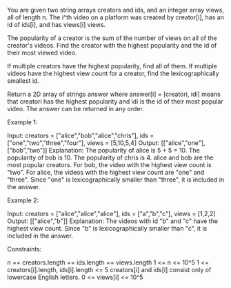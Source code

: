 You are given two string arrays creators and ids, and an integer array views,
all of length n. The i^th video on a platform was created by creator[i], has
an id of ids[i], and has views[i] views.

The popularity of a creator is the sum of the number of views on all of the
creator's videos. Find the creator with the highest popularity and the id of
their most viewed video.


If multiple creators have the highest popularity, find all of them.
If multiple videos have the highest view count for a creator, find the
lexicographically smallest id.


Return a 2D array of strings answer where answer[i] = [creatori, idi] means
that creatori has the highest popularity and idi is the id of their most
popular video. The answer can be returned in any order.


Example 1:


Input: creators = ["alice","bob","alice","chris"], ids =
["one","two","three","four"], views = [5,10,5,4]
Output: [["alice","one"],["bob","two"]]
Explanation:
The popularity of alice is 5 + 5 = 10.
The popularity of bob is 10.
The popularity of chris is 4.
alice and bob are the most popular creators.
For bob, the video with the highest view count is "two".
For alice, the videos with the highest view count are "one" and "three".
Since "one" is lexicographically smaller than "three", it is included in the
answer.


Example 2:


Input: creators = ["alice","alice","alice"], ids = ["a","b","c"], views =
[1,2,2]
Output: [["alice","b"]]
Explanation:
The videos with id "b" and "c" have the highest view count.
Since "b" is lexicographically smaller than "c", it is included in the
answer.



Constraints:


n == creators.length == ids.length == views.length
1 <= n <= 10^5
1 <= creators[i].length, ids[i].length <= 5
creators[i] and ids[i] consist only of lowercase English letters.
0 <= views[i] <= 10^5




